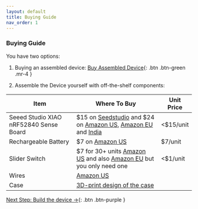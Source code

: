 ```yaml
---
layout: default
title: Buying Guide
nav_order: 1
---
```


### Buying Guide

You have two options:

1. Buying an assembled device:
[Buy Assembled Device](https://buy.stripe.com/6oE04101u6yx8Wk7ss){: .btn .btn-green .mr-4 }


2. Assemble the Device yourself with off-the-shelf components:

| Item | Where To Buy | Unit Price |
|--|--|--|
|Seeed Studio XIAO nRF52840 Sense Board | $15 on [Seedstudio](https://www.seeedstudio.com/Seeed-XIAO-BLE-Sense-nRF52840-p-5253.html) and $24 on [Amazon US](https://amzn.to/3TZD1pO), [Amazon EU](https://amzn.eu/d/3eG6gaA) and [India](https://robu.in/product/seeed-studio-xiao-nrf52840-sense-tinyml-tensorflow-lite-imu-microphone-bluetooth5-0/) | <$15/unit
|Rechargeable Battery | $7 on [Amazon US](https://amzn.to/3TXlE9f) | $7/unit
|Slider Switch | $7 for 30+ units [Amazon US](https://www.amazon.com/Tnuocke-Vertical-Position-Latching-SS12F15-G5/) and also [Amazon EU](https://amzn.eu/d/9U0gjPB) but you only need one | <$1/unit
|Wires | [Amazon US](https://www.amazon.com/dp/B09X4629C1) | 
|Case | [3D-print design of the case](https://github.com/BasedHardware/Friend/tree/main/assets/3d_printing_designs) | 


[Next Step: Build the device →](https://basedhardware.github.io/Friend/assembly/Build_the_device/){: .btn .btn-purple }